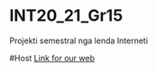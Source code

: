 # INT20_21_Gr15
Projekti semestral nga lenda Interneti

#Host
[Link for our web](https://int20-21-corona.netlify.app/)
